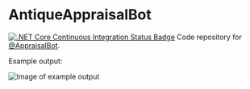 # AntiqueAppraisalBot
[![.NET Core Continuous Integration Status Badge](https://github.com/brickman1444/AntiqueAppraisalBot/workflows/.NET%20Core/badge.svg)](https://github.com/brickman1444/AntiqueAppraisalBot/actions "Continuous Integration")
Code repository for [@AppraisalBot](https://twitter.com/AppraisalBot). 

Example output:

![Image of example output](https://pbs.twimg.com/media/DbzQDoZVMAY_-Xr.jpg)
